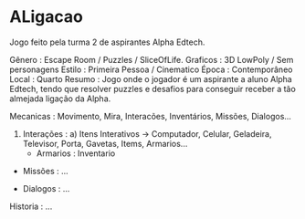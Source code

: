 # ALigacao
Jogo feito pela turma 2 de aspirantes Alpha Edtech.

Gênero : Escape Room / Puzzles / SliceOfLife.
Graficos : 3D LowPoly / Sem personagens
Estilo : Primeira Pessoa / Cinematico
Época : Contemporâneo
Local : Quarto
Resumo : Jogo onde o jogador é um aspirante a aluno Alpha Edtech, tendo que resolver puzzles e desafios para conseguir receber a tão almejada ligação da Alpha.

Mecanicas : Movimento, Mira, Interacões, Inventários, Missões, Dialogos...

 1) Interações : 
    a) Itens Interativos -> Computador, Celular, Geladeira, Televisor, Porta, Gavetas, Items, Armarios...
      - Armarios : Inventario

 - Missões : ...

 - Dialogos : ...

Historia : ...
